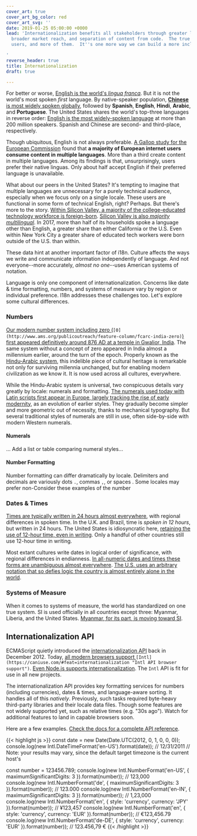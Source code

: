 ```yaml
---
cover_art: true
cover_art_bg_color: red
cover_art_svg: ''
date: 2019-01-25 05:00:00 +0000
lead: 'Internationalization benefits all stakeholders through greater language availability,
  broader market reach, and separation of content from code.  The true winners?  Happier
  users, and more of them.  It''s one more way we can build a more inclusive&nbsp;web.

'
reverse_header: true
title: Internationalization
draft: true

---
```

For better or worse, [English is the world's _lingua franca_](https://en.wikipedia.org/wiki/English_as_a_lingua_franca).  But it is not the world's most spoken _first_ language.  By native-speaker population, [**Chinese** is most widely spoken globally](https://en.wikipedia.org/wiki/List_of_languages_by_number_of_native_speakers "List of languages by native speakers"), followed by **Spanish**, **English**, **Hindi**, **Arabic**, and **Portuguese**.  The United States shares the world's top-three languages in reverse order: [English is the most widely-spoken language](https://en.wikipedia.org/wiki/Languages_of_the_United_States) at more than 200 million speakers.  Spanish and Chinese are second- and third-place, respectively.

<!--more-->

Though ubiquitous, English is not always preferable.  [A Gallop study for the European Commission](http://ec.europa.eu/commfrontoffice/publicopinion/flash/fl_313_en.pdf "User Language Preferences Online") found that **a majority of European internet users consume content in multiple languages**.  More than a third create content in multiple languages.  Among its findings is that, unsurprisingly, users prefer their native linguas.  Only about half accept English if their preferred language is unavailable.

What about our peers in the United States?  It's tempting to imagine that multiple languages are unnecessary for a purely technical audience, especially when we focus only on a single locale.  These users are functional in some form of technical English, right?  Perhaps.  But there's more to the story.  [Within Silicon Valley, a majority of the college-educated technology workforce is foreign-born](https://qz.com/1029860/more-silicon-valley-tech-workers-were-born-outside-the-us-than-in-it/).  [Silicon Valley is also _majority multilingual_](https://siliconvalleyindicators.org/data/people/talent-flows-diversity/foreign-language/population-share-that-speaks-a-language-at-home-other-than-exclusively-english-table/).  In 2017, more than half of its households spoke a language other than English, a greater share than either California or the U.S.  Even within New York City a greater share of educated tech workers were born outside of the U.S. than within.

These data hint at another important factor of i18n.  Culture affects the ways we write and communicate information independently of language.  And not everyone--more accurately, _almost no one_--uses American systems of notation.

Language is only one component of internationalization.  Concerns like date & time formatting, numbers, and systems of measure vary by region or individual preference.  I18n addresses these challenges too.  Let's explore some cultural differences.

### Numbers

[Our modern number system including zero (](http://www.ams.org/publicoutreach/feature-column/fcarc-india-zero)`[0](http://www.ams.org/publicoutreach/feature-column/fcarc-india-zero)`[) first appeared definitively around 876 AD at a temple in Gwalior, India](http://www.ams.org/publicoutreach/feature-column/fcarc-india-zero).  The same system without a concept of zero appeared in India almost a millennium earlier, around the turn of the epoch.  Properly known as the [Hindu-Arabic system](https://www.britannica.com/science/numeral#ref797079), this indelible piece of cultural heritage is remarkable not only for surviving millennia unchanged, but for enabling modern civilization as we know it.  It is now used across all cultures, everywhere.

While the Hindu-Arabic system is universal, two conspicuous details vary greatly by locale:  numerals and formatting.  [The numerals used today with Latin scripts first appear in Europe, largely tracking the rise of early modernity](https://en.wikipedia.org/wiki/Arabic_numerals#Adoption_in_Europe), as an evolution of earlier styles.  They gradually become simpler and more geometric out of necessity, thanks to mechanical typography.  But several traditional styles of numerals are still in use, often side-by-side with modern Western numerals.

#### Numerals

... Add a list or table comparing numeral styles...

#### Number Formatting

Number formatting can differ dramatically by locale.  Delimiters and decimals are variously dots `.`, commas `,`, or spaces .  Some locales may prefer non-Consider these examples of the number

### Dates & Times

[Times are typically written in 24 hours almost everywhere](https://en.wikipedia.org/wiki/24-hour_clock), with regional differences in spoken time.  In the U.K. and Brazil, time is _spoken in 12 hours_, but written in 24 hours.  The United States is idiosyncratic here, [retaining the use of 12-hour time, even in writing](https://en.wikipedia.org/wiki/12-hour_clock).  Only a handful of other countries still use 12-hour time in writing.

Most extant cultures write dates in logical order of significance, with regional differences in endianness.  [In all-numeric dates and times these forms are unambiguous almost everywhere](https://en.wikipedia.org/wiki/Date_format_by_country).  [The U.S. uses an arbitrary notation that so defies logic the country is almost entirely alone in the world](https://en.wikipedia.org/wiki/Date_and_time_notation_in_the_United_States).

### Systems of Measure

When it comes to systems of measure, the world has standardized on one true system.  SI is used officially in all countries except three:  Myanmar, Liberia, and the United States.  [Myanmar, for its part, is moving toward SI](https://web.archive.org/web/20150324092305/http://elevenmyanmar.com/index.php?option=com_content&view=article&id=3684:myanmar-to-adopt-metric-system&catid=44:national&Itemid=384).

## Internationalization API

ECMAScript quietly introduced the [internationalization API](https://developer.mozilla.org/en-US/docs/Web/JavaScript/Reference/Global_Objects/Intl "Intl API") back in December 2012.  Today, [all modern browsers support ](https://caniuse.com/#feat=internationalization "Intl API browser support")`[Intl](https://caniuse.com/#feat=internationalization "Intl API browser support")`.  [Even Node.js supports internationalization](https://nodejs.org/docs/latest-v11.x/api/intl.html "Node.js Internationalization").  The `Intl` API is fit for use in all new projects.

The internationalization API provides key formatting services for numbers (including currencies), dates & times, and language-aware sorting.  It handles all of this _natively_.  Previously, such tasks required byte-heavy third-party libraries and their locale data files.  Though some features are not widely supported yet, such as relative times (e.g. "30s ago").  Watch for additional features to land in capable browsers soon.

Here are a few examples.  [Check the docs for a complete API reference](https://developer.mozilla.org/en-US/docs/Web/JavaScript/Reference/Global_Objects/Intl "Intl API docs").

{{< highlight js >}}
const date = new Date(Date.UTC(2012, 0, 1, 0, 0, 0));
console.log(new Intl.DateTimeFormat('en-US').format(date));
// 12/31/2011
// Note:  your results may vary, since the default target timezone is the current host's

const number = 123456.789;
console.log(new Intl.NumberFormat('en-US', { maximumSignificantDigits: 3 }).format(number));
// 123,000
console.log(new Intl.NumberFormat('de', { maximumSignificantDigits: 3 }).format(number));
// 123.000
console.log(new Intl.NumberFormat('en-IN', { maximumSignificantDigits: 3 }).format(number));
// 1,23,000
console.log(new Intl.NumberFormat('en', { style: 'currency', currency: 'JPY' }).format(number));
// ¥123,457
console.log(new Intl.NumberFormat('en', { style: 'currency', currency: 'EUR' }).format(number));
// €123,456.79
console.log(new Intl.NumberFormat('de-DE', { style: 'currency', currency: 'EUR' }).format(number));
// 123.456,79 €
{{< /highlight >}}